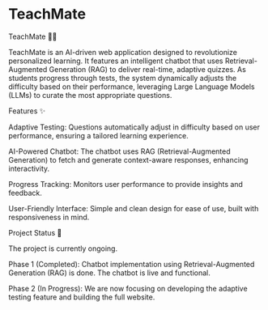 # TeachMate
TeachMate 🧑‍🏫

TeachMate is an AI-driven web application designed to revolutionize personalized learning. It features an intelligent chatbot that uses Retrieval-Augmented Generation (RAG) to deliver real-time, adaptive quizzes. As students progress through tests, the system dynamically adjusts the difficulty based on their performance, leveraging Large Language Models (LLMs) to curate the most appropriate questions.

Features ✨

Adaptive Testing: Questions automatically adjust in difficulty based on user performance, ensuring a tailored learning experience.

AI-Powered Chatbot: The chatbot uses RAG (Retrieval-Augmented Generation) to fetch and generate context-aware responses, enhancing interactivity.

Progress Tracking: Monitors user performance to provide insights and feedback.

User-Friendly Interface: Simple and clean design for ease of use, built with responsiveness in mind.

Project Status 🚧

The project is currently ongoing.

Phase 1 (Completed): Chatbot implementation using Retrieval-Augmented Generation (RAG) is done. The chatbot is live and functional.

Phase 2 (In Progress): We are now focusing on developing the adaptive testing feature and building the full website.
